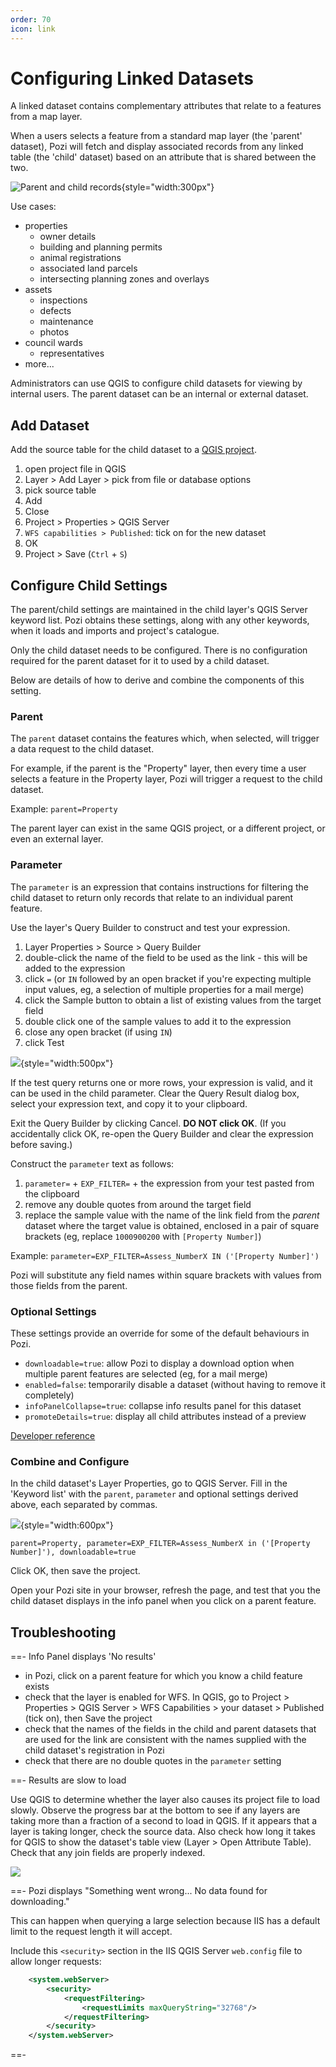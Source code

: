 ```yaml
---
order: 70
icon: link
---
```


# Configuring Linked Datasets

A linked dataset contains complementary attributes that relate to a features from a map layer.

When a users selects a feature from a standard map layer (the 'parent' dataset), Pozi will fetch and display associated records from any linked table (the 'child' dataset) based on an attribute that is shared between the two.

![Parent and child records](./img/info-panel-parent-and-child-records.png){style="width:300px"}

Use cases:

* properties
  * owner details
  * building and planning permits
  * animal registrations
  * associated land parcels
  * intersecting planning zones and overlays
* assets
  * inspections
  * defects
  * maintenance
  * photos
* council wards
  * representatives
* more...

Administrators can use QGIS to configure child datasets for viewing by internal users. The parent dataset can be an internal or external dataset.

## Add Dataset

Add the source table for the child dataset to a [QGIS project](managing-qgis-projects).

1. open project file in QGIS
2. Layer > Add Layer > pick from file or database options
3. pick source table
4. Add
5. Close
6. Project > Properties > QGIS Server
7. `WFS capabilities > Published`: tick on for the new dataset
8. OK
9. Project > Save (`Ctrl` + `S`)

## Configure Child Settings

The parent/child settings are maintained in the child layer's QGIS Server keyword list. Pozi obtains these settings, along with any other keywords, when it loads and imports and project's catalogue.

Only the child dataset needs to be configured. There is no configuration required for the parent dataset for it to used by a child dataset.

Below are details of how to derive and combine the components of this setting.

### Parent

The `parent` dataset contains the features which, when selected, will trigger a data request to the child dataset.

For example, if the parent is the "Property" layer, then every time a user selects a feature in the Property layer, Pozi will trigger a request to the child dataset.

Example: `parent=Property`

The parent layer can exist in the same QGIS project, or a different project, or even an external layer.

### Parameter

The `parameter` is an expression that contains instructions for filtering the child dataset to return only records that relate to an individual parent feature.

Use the layer's Query Builder to construct and test your expression.

1. Layer Properties > Source > Query Builder
2. double-click the name of the field to be used as the link - this will be added to the expression
3. click `=` (or `IN` followed by an open bracket if you're expecting multiple input values, eg, a selection of multiple properties for a mail merge)
4. click the Sample button to obtain a list of existing values from the target field
5. double click one of the sample values to add it to the expression
6. close any open bracket (if using `IN`)
7. click Test

![](./img/qgis-query-builder.png){style="width:500px"}

If the test query returns one or more rows, your expression is valid, and it can be used in the child parameter. Clear the Query Result dialog box, select your expression text, and copy it to your clipboard.

Exit the Query Builder by clicking Cancel. **DO NOT click OK**. (If you accidentally click OK, re-open the Query Builder and clear the expression before saving.)

Construct the `parameter` text as follows:

1. `parameter=` + `EXP_FILTER=` + the expression from your test pasted from the clipboard
2. remove any double quotes from around the target field
3. replace the sample value with the name of the link field from the *parent* dataset where the target value is obtained, enclosed in a pair of square brackets (eg, replace `1000900200` with `[Property Number]`)

Example: `parameter=EXP_FILTER=Assess_NumberX IN ('[Property Number]')`

Pozi will substitute any field names within square brackets with values from those fields from the parent.

### Optional Settings

These settings provide an override for some of the default behaviours in Pozi.

* `downloadable=true`: allow Pozi to display a download option when multiple parent features are selected (eg, for a mail merge)
* `enabled=false`: temporarily disable a dataset (without having to remove it completely)
* `infoPanelCollapse=true`: collapse info results panel for this dataset
* `promoteDetails=true`: display all child attributes instead of a preview

[Developer reference](https://github.com/pozi/PoziApp/blob/master/app/src/config/catalog/KeywordsParser.ts)

### Combine and Configure

In the child dataset's Layer Properties, go to QGIS Server. Fill in the 'Keyword list' with the `parent`, `parameter` and optional settings derived above, each separated by commas.

![](./img/qgis-server-keywords.png){style="width:600px"}

``` Example Keyword list
parent=Property, parameter=EXP_FILTER=Assess_NumberX in ('[Property Number]'), downloadable=true
```

Click OK, then save the project.

Open your Pozi site in your browser, refresh the page, and test that you the child dataset displays in the info panel when you click on a parent feature.

## Troubleshooting

==- Info Panel displays 'No results'

* in Pozi, click on a parent feature for which you know a child feature exists
* check that the layer is enabled for WFS. In QGIS, go to Project > Properties > QGIS Server > WFS Capabilities > your dataset > Published (tick on), then Save the project
* check that the names of the fields in the child and parent datasets that are used for the link are consistent with the names supplied with the child dataset's registration in Pozi
* check that there are no double quotes in the `parameter` setting

==- Results are slow to load

Use QGIS to determine whether the layer also causes its project file to load slowly. Observe the progress bar at the bottom to see if any layers are taking more than a fraction of a second to load in QGIS. If it appears that a layer is taking longer, check the source data. Also check how long it takes for QGIS to show the dataset's table view (Layer > Open Attribute Table). Check that any join fields are properly indexed.

![](img/qgis-project-loading-status.png)

==- Pozi displays "Something went wrong... No data found for downloading."

This can happen when querying a large selection because IIS has a default limit to the request length it will accept.

Include this `<security>` section in the IIS QGIS Server `web.config` file to allow longer requests:

```xml !#2-6 C:\Program Files (x86)\Pozi\server\iis\Pozi\QgisServer\web.config
    <system.webServer>
        <security>
            <requestFiltering>
                <requestLimits maxQueryString="32768"/>
            </requestFiltering>
        </security>
    </system.webServer>
```

==-
